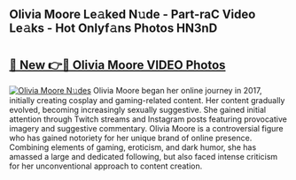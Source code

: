 ## Olivia Moore Le𝚊ked N𝚞de - Part-raC Video Le𝚊ks - Hot Onlyf𝚊ns Photos HN3nD

# <h2><a href="http://ab71522.deff.icu/?id=Olivia+Moore">🔗 New 👉🔴 Olivia Moore VIDEO Photos</a></h2>

[![Olivia Moore N𝚞des](https://i.imgur.com/rIISA9y.gif)](http://ab71522.deff.icu/?id=Olivia+Moore)
Olivia Moore began her online journey in 2017, initially creating cosplay and gaming-related content. Her content gradually evolved, becoming increasingly sexually suggestive. She gained initial attention through Twitch streams and Instagram posts featuring provocative imagery and suggestive commentary. Olivia Moore is a controversial figure who has gained notoriety for her unique brand of online presence. Combining elements of gaming, eroticism, and dark humor, she has amassed a large and dedicated following, but also faced intense criticism for her unconventional approach to content creation.
